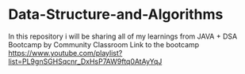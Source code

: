 # Data-Structure-and-Algorithms

In this repository i will be sharing all of my learnings from JAVA + DSA Bootcamp by Community Classroom 
Link to the bootcamp https://www.youtube.com/playlist?list=PL9gnSGHSqcnr_DxHsP7AW9ftq0AtAyYqJ
